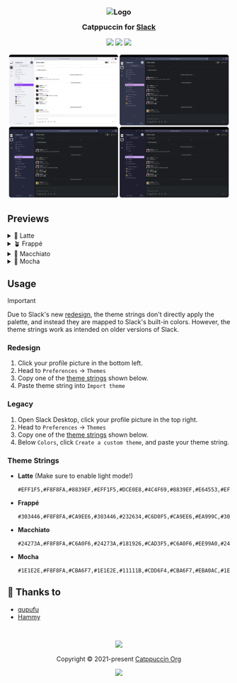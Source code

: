 <h3 align="center">
	<img src="https://raw.githubusercontent.com/catppuccin/catppuccin/main/assets/logos/exports/1544x1544_circle.png" width="100" alt="Logo"/><br/>
	<img src="https://raw.githubusercontent.com/catppuccin/catppuccin/main/assets/misc/transparent.png" height="30" width="0px"/>
	Catppuccin for <a href="https://slack.com">Slack</a>
	<img src="https://raw.githubusercontent.com/catppuccin/catppuccin/main/assets/misc/transparent.png" height="30" width="0px"/>
</h3>

<p align="center">
	<a href="https://github.com/catppuccin/slack/stargazers"><img src="https://img.shields.io/github/stars/catppuccin/slack?colorA=363a4f&colorB=b7bdf8&style=for-the-badge"></a>
	<a href="https://github.com/catppuccin/slack/issues"><img src="https://img.shields.io/github/issues/catppuccin/slack?colorA=363a4f&colorB=f5a97f&style=for-the-badge"></a>
	<a href="https://github.com/catppuccin/slack/contributors"><img src="https://img.shields.io/github/contributors/catppuccin/slack?colorA=363a4f&colorB=a6da95&style=for-the-badge"></a>
</p>

<p align="center">
	<img src="https://raw.githubusercontent.com/catppuccin/slack/main/assets/preview.webp"/>
</p>

## Previews

<details>
<summary>🌻 Latte</summary>
<img src="https://raw.githubusercontent.com/catppuccin/slack/main/assets/latte.webp"/>
</details>
<details>
<summary>🪴 Frappé</summary>
<img src="https://raw.githubusercontent.com/catppuccin/slack/main/assets/frappe.webp"/>
</details>
<details>
<summary>🌺 Macchiato</summary>
<img src="https://raw.githubusercontent.com/catppuccin/slack/main/assets/macchiato.webp"/>
</details>
<details>
<summary>🌿 Mocha</summary>
<img src="https://raw.githubusercontent.com/catppuccin/slack/main/assets/mocha.webp"/>
</details>

## Usage

> [!IMPORTANT]  
> Due to Slack's new
> [redesign](https://slack.com/intl/en-gb/blog/productivity/a-redesigned-slack-built-for-focus),
> the theme strings don't directly apply the
> palette, and instead they are mapped to Slack's built-in colors. However, the
> theme strings work as intended on older versions of Slack.

### Redesign

1. Click your profile picture in the bottom left.
2. Head to `Preferences` → `Themes`
3. Copy one of the [theme strings](#theme-strings) shown below.
4. Paste theme string into `Import theme`

### Legacy

1. Open Slack Desktop, click your profile picture in the top right.
2. Head to `Preferences` → `Themes`
3. Copy one of the [theme strings](#theme-strings) shown below.
3. Below `Colors`, click `Create a custom theme`, and paste your theme string.

### Theme Strings

- **Latte** (Make sure to enable light mode!)
  ```
  #EFF1F5,#F8F8FA,#8839EF,#EFF1F5,#DCE0E8,#4C4F69,#8839EF,#E64553,#EFF1F5,#4C4F69
  ```
- **Frappé**
  ```
  #303446,#F8F8FA,#CA9EE6,#303446,#232634,#C6D0F5,#CA9EE6,#EA999C,#303446,#C6D0F5
  ```
- **Macchiato**
  ```
  #24273A,#F8F8FA,#C6A0F6,#24273A,#181926,#CAD3F5,#C6A0F6,#EE99A0,#24273A,#CAD3F5
  ```
- **Mocha**
  ```
  #1E1E2E,#F8F8FA,#CBA6F7,#1E1E2E,#11111B,#CDD6F4,#CBA6F7,#EBA0AC,#1E1E2E,#CDD6F4
  ```

## 💝 Thanks to

- [qupufu](https://github.com/qupufu)
- [Hammy](https://github.com/sgoudham)

&nbsp;

<p align="center">
	<img src="https://raw.githubusercontent.com/catppuccin/catppuccin/main/assets/footers/gray0_ctp_on_line.svg?sanitize=true" />
</p>

<p align="center">
	Copyright &copy; 2021-present <a href="https://github.com/catppuccin" target="_blank">Catppuccin Org</a>
</p>

<p align="center">
	<a href="https://github.com/catppuccin/catppuccin/blob/main/LICENSE"><img src="https://img.shields.io/static/v1.svg?style=for-the-badge&label=License&message=MIT&logoColor=d9e0ee&colorA=363a4f&colorB=b7bdf8"/></a>
</p>
